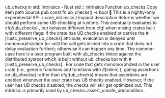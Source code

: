 ub_checks in std::intrinsics - Rust
std
::
intrinsics
Function
ub_checks
Copy item path
Source
pub const fn ub_checks() ->
bool
🔬
This is a nightly-only experimental API. (
core_intrinsics
)
Expand description
Returns whether we should perform some UB-checking at runtime. This eventually evaluates to
cfg!(ub_checks)
, but behaves different from
cfg!
when mixing crates built with different
flags: if the crate has UB checks enabled or carries the
#[rustc_preserve_ub_checks]
attribute, evaluation is delayed until monomorphization (or until the call gets inlined into
a crate that does not delay evaluation further); otherwise it can happen any time.
The common case here is a user program built with ub_checks linked against the distributed
sysroot which is built without ub_checks but with
#[rustc_preserve_ub_checks]
.
For code that gets monomorphized in the user crate (i.e., generic functions and functions with
#[inline]
), gating assertions on
ub_checks()
rather than
cfg!(ub_checks)
means that
assertions are enabled whenever the
user crate
has UB checks enabled. However, if the
user has UB checks disabled, the checks will still get optimized out. This intrinsic is
primarily used by
ub_checks::assert_unsafe_precondition
.